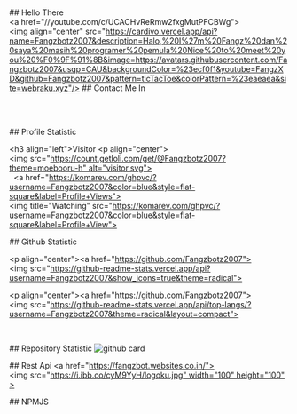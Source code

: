 </h1> 
 <p align="center"> 
   <img src="https://i.ibb.co/cyM9YyH/logoku.jpg" /> 
 </p> 
  
 ## Hello There 
 <a href="//youtube.com/c/UCACHvReRmw2fxgMutPFCBWg"><img align="center" src="https://cardivo.vercel.app/api?name=Fangzbotz2007&description=Halo,%20I%27m%20Fangz%20dan%20saya%20masih%20programer%20pemula%20Nice%20to%20meet%20you%20%F0%9F%91%8B&image=https://avatars.githubusercontent.com/Fangzbotz2007&usqp=CAU&backgroundColor=%23ecf0f1&youtube=FangzXD&github=Fangzbotz2007&pattern=ticTacToe&colorPattern=%23eaeaea&site=webraku.xyz"/></a> 
 ## Contact Me In 
 <p> 
   <a href="https://instagram.com/fangzganz?igshid=YmMyMTA2M2Y="><img src="https://img.shields.io/badge/Instagram-E4405F?style=for-the-badge&logo=instagram&logoColor=white"/>  
   <a href="https://wa.me/6288215689772/"><img src="https://img.shields.io/badge/WhatsApp-25D366?style=for-the-badge&logo=whatsapp&logoColor=white" /> 
 <a href="https://youtube.com/channel/UCACHvReRmw2fxgMutPFCBWg"><img src="https://img.shields.io/badge/YouTube-ZEROBOT-ff0000?style=for-the-badge&logo=youtube&logoColor=ff0000&link=https://youtube.com/c/ZEROBOT7" /><br> 
    <a href="https://github.com/Fangzbotz2007"><img src="https://img.shields.io/badge/-GitHub-black?style=flat-square&logo=github" />  
   <a href="https://youtube.com/c/UCACHvReRmw2fxgMutPFCBWg"><img src="https://img.shields.io/youtube/channel/subscribers/UC7SydwUESoyOQ3qZZuoaNHw?style=social" /> <br> 
 </p> 
  
 ## Profile Statistic 
  
 <h3 align="left">Visitor</h3> 
 <p align="center"> 
 <img src="https://count.getloli.com/get/@Fangzbotz2007?theme=moebooru-h" alt="visitor.svg"> 
   <a href="https://komarev.com/ghpvc/?username=Fangzbotz2007&color=blue&style=flat-square&label=Profile+Views"><img title="Watching" src="https://komarev.com/ghpvc/?username=Fangzbotz2007&color=blue&style=flat-square&label=Profile+View"></a> 
 </p> 
  
 ## Github Statistic 
  
 <p align="center"><a href="https://github.com/Fangzbotz2007"><img src="https://github-readme-stats.vercel.app/api?username=Fangzbotz2007&show_icons=true&theme=radical"></a></p> 
 <p align="center"><a href="https://github.com/Fangzbotz2007"><img src="https://github-readme-stats.vercel.app/api/top-langs/?username=Fangzbotz2007&theme=radical&layout=compact"></a></p>  
  
 ## Repository Statistic 
 ![github card](https://github-readme-stats.vercel.app/api/pin/?username=ZeroChanBot&repo=Scrappe&theme=dark) 
  
 ## Rest Api 
 <a href="https://fangzbot.websites.co.in/"><img src="https://i.ibb.co/cyM9YyH/logoku.jpg" width="100" height="100"></a>  
  
 ## NPMJS 
 <p> 
     <a href="https://nodei.co/npm/rakuapi/"><img src="https://nodei.co/npm/rakuapi.png?downloads=true&stars=true" alt="NPM INFO" /></a> 
   </p>
